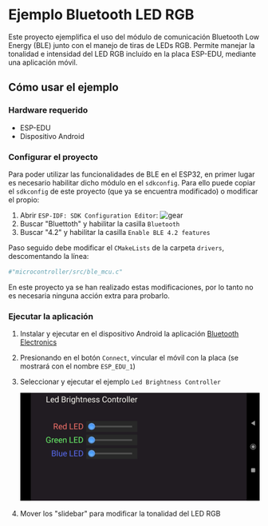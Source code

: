 # Ejemplo Bluetooth LED RGB

Este proyecto ejemplifica el uso del módulo de comunicación Bluetooth Low Energy (BLE) junto con el manejo de tiras de LEDs RGB.
Permite manejar la tonalidad e intensidad del LED RGB incluído en la placa ESP-EDU, mediante una aplicación móvil.

## Cómo usar el ejemplo

### Hardware requerido

* ESP-EDU
* Dispositivo Android

### Configurar el proyecto

Para poder utilizar las funcionalidades de BLE en el ESP32, en primer lugar es necesario habilitar dicho módulo en el `sdkconfig`. Para ello puede copiar el `sdkconfig` de este proyecto (que ya se encuentra modificado) o modificar el propio:

1. Abrir `ESP-IDF: SDK Configuration Editor`: ![gear](https://raw.githubusercontent.com/microsoft/vscode-icons/2ca0f3225c1ecd16537107f60f109317fcfc3eb0/icons/dark/gear.svg)  
2. Buscar "Bluettoth" y habilitar la casilla `Bluetooth`
3. Buscar "4.2" y habilitar la casilla `Enable BLE 4.2 features`

Paso seguido debe modificar el `CMakeLists` de la carpeta `drivers`, descomentando la línea:

```cmake
#"microcontroller/src/ble_mcu.c"
```

En este proyecto ya se han realizado estas modificaciones, por lo tanto no es necesaria ninguna acción extra para probarlo.

### Ejecutar la aplicación

1. Instalar y ejecutar en el dispositivo Android la aplicación [Bluetooth Electronics](https://play.google.com/store/apps/details?id=com.keuwl.arduinobluetooth)
2. Presionando en el botón `Connect`, vincular el móvil con la placa (se mostrará con el nombre `ESP_EDU_1`)
3. Seleccionar y ejecutar el ejemplo `Led Brightness Controller`

    ![app](LedBrightnessController.jpg)

4. Mover los "slidebar" para modificar la tonalidad del LED RGB
